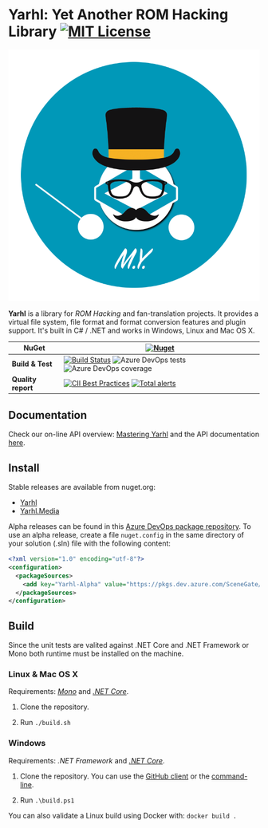 # Yarhl: Yet Another ROM Hacking Library [![MIT License](https://img.shields.io/badge/license-MIT-blue.svg?style=flat)](https://choosealicense.com/licenses/mit/)

![Yarhl Logo](https://raw.githubusercontent.com/SceneGate/Yarhl/develop/docs/images/logo.png)

**Yarhl** is a library for _ROM Hacking_ and fan-translation projects. It
provides a virtual file system, file format and format conversion features and
plugin support. It's built in C# / .NET and works in Windows, Linux and Mac OS
X.

<!-- prettier-ignore -->
| NuGet | [![Nuget](https://img.shields.io/nuget/v/Yarhl.svg)](https://www.nuget.org/packages/Yarhl) |
| ----- | ------ |
| **Build & Test** | [![Build Status](https://dev.azure.com/SceneGate/Yarhl/_apis/build/status/SceneGate.Yarhl?branchName=develop)](https://dev.azure.com/SceneGate/Yarhl/_build?definitionId=1&_a=summary&repositoryFilter=1&branchFilter=38) ![Azure DevOps tests](https://img.shields.io/azure-devops/tests/SceneGate/Yarhl/1?compact_message) ![Azure DevOps coverage](https://img.shields.io/azure-devops/coverage/SceneGate/Yarhl/1) |
| **Quality report** | [![CII Best Practices](https://bestpractices.coreinfrastructure.org/projects/2919/badge)](https://bestpractices.coreinfrastructure.org/projects/2919) [![Total alerts](https://img.shields.io/lgtm/alerts/g/SceneGate/Yarhl.svg?logo=lgtm&logoWidth=18)](https://lgtm.com/projects/g/SceneGate/Yarhl/alerts/) |

## Documentation

Check our on-line API overview:
[Mastering Yarhl](https://scenegate.github.io/Yarhl/articles/Mastering-Yarhl.html)
and the API documentation
[here](https://scenegate.github.io/Yarhl/api/Yarhl.html).

## Install

Stable releases are available from nuget.org:

- [Yarhl](https://www.nuget.org/packages/Yarhl)
- [Yarhl.Media](https://www.nuget.org/packages/Yarhl.Media)

Alpha releases can be found in this
[Azure DevOps package repository](https://dev.azure.com/SceneGate/Yarhl/_packaging).
To use an alpha release, create a file `nuget.config` in the same directory of
your solution (.sln) file with the following content:

```xml
<?xml version="1.0" encoding="utf-8"?>
<configuration>
  <packageSources>
    <add key="Yarhl-Alpha" value="https://pkgs.dev.azure.com/SceneGate/Yarhl/_packaging/preview%40Local/nuget/v3/index.json" />
  </packageSources>
</configuration>
```

## Build

Since the unit tests are valited against .NET Core and .NET Framework or Mono
both runtime must be installed on the machine.

### Linux & Mac OS X

Requirements:
[_Mono_](http://www.mono-project.com/docs/getting-started/install/linux/) and
[_.NET Core_](https://dotnet.microsoft.com/download).

1. Clone the repository.

2. Run `./build.sh`

### Windows

Requirements: _.NET Framework_ and
[_.NET Core_](https://dotnet.microsoft.com/download).

1. Clone the repository. You can use the
   [GitHub client](https://windows.github.com/) or the
   [command-line](https://git-scm.com/downloads).

2. Run `.\build.ps1`

You can also validate a Linux build using Docker with: `docker build .`
